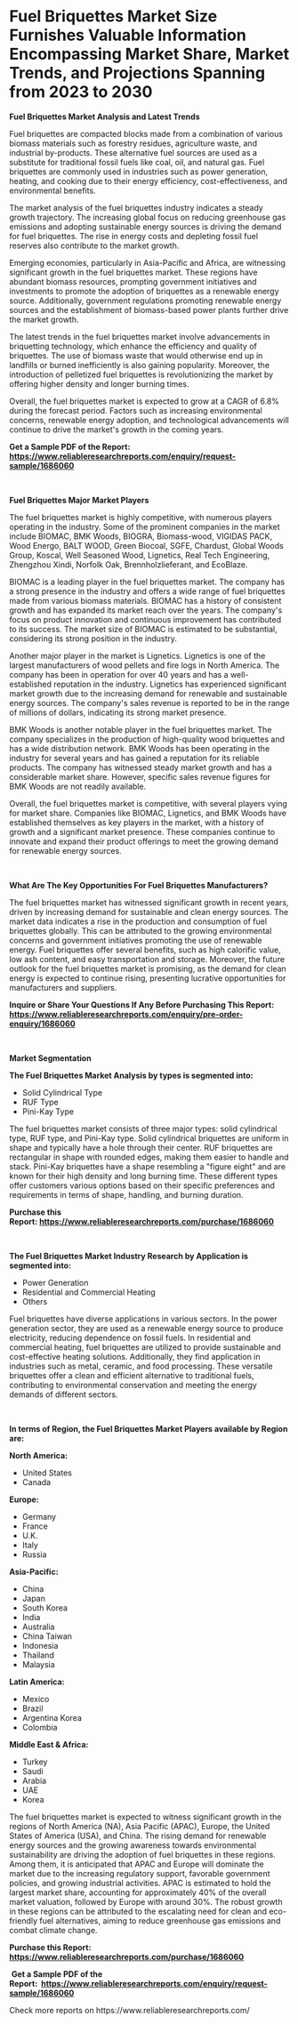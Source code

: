 <p><h1>Fuel Briquettes Market Size Furnishes Valuable Information Encompassing Market Share, Market Trends, and Projections Spanning from 2023 to 2030</h1></p><p><strong>Fuel Briquettes Market Analysis and Latest Trends</strong></p>
<p><p>Fuel briquettes are compacted blocks made from a combination of various biomass materials such as forestry residues, agriculture waste, and industrial by-products. These alternative fuel sources are used as a substitute for traditional fossil fuels like coal, oil, and natural gas. Fuel briquettes are commonly used in industries such as power generation, heating, and cooking due to their energy efficiency, cost-effectiveness, and environmental benefits.</p><p>The market analysis of the fuel briquettes industry indicates a steady growth trajectory. The increasing global focus on reducing greenhouse gas emissions and adopting sustainable energy sources is driving the demand for fuel briquettes. The rise in energy costs and depleting fossil fuel reserves also contribute to the market growth.</p><p>Emerging economies, particularly in Asia-Pacific and Africa, are witnessing significant growth in the fuel briquettes market. These regions have abundant biomass resources, prompting government initiatives and investments to promote the adoption of briquettes as a renewable energy source. Additionally, government regulations promoting renewable energy sources and the establishment of biomass-based power plants further drive the market growth.</p><p>The latest trends in the fuel briquettes market involve advancements in briquetting technology, which enhance the efficiency and quality of briquettes. The use of biomass waste that would otherwise end up in landfills or burned inefficiently is also gaining popularity. Moreover, the introduction of pelletized fuel briquettes is revolutionizing the market by offering higher density and longer burning times.</p><p>Overall, the fuel briquettes market is expected to grow at a CAGR of 6.8% during the forecast period. Factors such as increasing environmental concerns, renewable energy adoption, and technological advancements will continue to drive the market's growth in the coming years.</p></p>
<p><strong>Get a Sample PDF of the Report:&nbsp; <a href="https://www.reliableresearchreports.com/enquiry/request-sample/1686060">https://www.reliableresearchreports.com/enquiry/request-sample/1686060</a></strong></p>
<p>&nbsp;</p>
<p><strong>Fuel Briquettes Major Market Players</strong></p>
<p><p>The fuel briquettes market is highly competitive, with numerous players operating in the industry. Some of the prominent companies in the market include BIOMAC, BMK Woods, BIOGRA, Biomass-wood, VIGIDAS PACK, Wood Energo, BALT WOOD, Green Biocoal, SGFE, Chardust, Global Woods Group, Koscal, Well Seasoned Wood, Lignetics, Real Tech Engineering, Zhengzhou Xindi, Norfolk Oak, Brennholzlieferant, and EcoBlaze.</p><p>BIOMAC is a leading player in the fuel briquettes market. The company has a strong presence in the industry and offers a wide range of fuel briquettes made from various biomass materials. BIOMAC has a history of consistent growth and has expanded its market reach over the years. The company's focus on product innovation and continuous improvement has contributed to its success. The market size of BIOMAC is estimated to be substantial, considering its strong position in the industry.</p><p>Another major player in the market is Lignetics. Lignetics is one of the largest manufacturers of wood pellets and fire logs in North America. The company has been in operation for over 40 years and has a well-established reputation in the industry. Lignetics has experienced significant market growth due to the increasing demand for renewable and sustainable energy sources. The company's sales revenue is reported to be in the range of millions of dollars, indicating its strong market presence.</p><p>BMK Woods is another notable player in the fuel briquettes market. The company specializes in the production of high-quality wood briquettes and has a wide distribution network. BMK Woods has been operating in the industry for several years and has gained a reputation for its reliable products. The company has witnessed steady market growth and has a considerable market share. However, specific sales revenue figures for BMK Woods are not readily available.</p><p>Overall, the fuel briquettes market is competitive, with several players vying for market share. Companies like BIOMAC, Lignetics, and BMK Woods have established themselves as key players in the market, with a history of growth and a significant market presence. These companies continue to innovate and expand their product offerings to meet the growing demand for renewable energy sources.</p></p>
<p>&nbsp;</p>
<p><strong>What Are The Key Opportunities For Fuel Briquettes Manufacturers?</strong></p>
<p><p>The fuel briquettes market has witnessed significant growth in recent years, driven by increasing demand for sustainable and clean energy sources. The market data indicates a rise in the production and consumption of fuel briquettes globally. This can be attributed to the growing environmental concerns and government initiatives promoting the use of renewable energy. Fuel briquettes offer several benefits, such as high calorific value, low ash content, and easy transportation and storage. Moreover, the future outlook for the fuel briquettes market is promising, as the demand for clean energy is expected to continue rising, presenting lucrative opportunities for manufacturers and suppliers.</p></p>
<p><strong>Inquire or Share Your Questions If Any Before Purchasing This Report: <a href="https://www.reliableresearchreports.com/enquiry/pre-order-enquiry/1686060">https://www.reliableresearchreports.com/enquiry/pre-order-enquiry/1686060</a></strong></p>
<p>&nbsp;</p>
<p><strong>Market Segmentation</strong></p>
<p><strong>The Fuel Briquettes Market Analysis by types is segmented into:</strong></p>
<p><ul><li>Solid Cylindrical Type</li><li>RUF Type</li><li>Pini-Kay Type</li></ul></p>
<p><p>The fuel briquettes market consists of three major types: solid cylindrical type, RUF type, and Pini-Kay type. Solid cylindrical briquettes are uniform in shape and typically have a hole through their center. RUF briquettes are rectangular in shape with rounded edges, making them easier to handle and stack. Pini-Kay briquettes have a shape resembling a "figure eight" and are known for their high density and long burning time. These different types offer customers various options based on their specific preferences and requirements in terms of shape, handling, and burning duration.</p></p>
<p><strong>Purchase this Report:&nbsp;<a href="https://www.reliableresearchreports.com/purchase/1686060">https://www.reliableresearchreports.com/purchase/1686060</a></strong></p>
<p>&nbsp;</p>
<p><strong>The Fuel Briquettes Market Industry Research by Application is segmented into:</strong></p>
<p><ul><li>Power Generation</li><li>Residential and Commercial Heating</li><li>Others</li></ul></p>
<p><p>Fuel briquettes have diverse applications in various sectors. In the power generation sector, they are used as a renewable energy source to produce electricity, reducing dependence on fossil fuels. In residential and commercial heating, fuel briquettes are utilized to provide sustainable and cost-effective heating solutions. Additionally, they find application in industries such as metal, ceramic, and food processing. These versatile briquettes offer a clean and efficient alternative to traditional fuels, contributing to environmental conservation and meeting the energy demands of different sectors.</p></p>
<p>&nbsp;</p>
<p><strong>In terms of Region, the Fuel Briquettes Market Players available by Region are:</strong></p>
<p>
    <p> <strong> North America: </strong>
        <ul>
            <li>United States</li>
            <li>Canada</li>
        </ul>
        </p> 
    <p> <strong> Europe: </strong>
        <ul>
            <li>Germany</li>
            <li>France</li>
            <li>U.K.</li>
            <li>Italy</li>
            <li>Russia</li>
        </ul>
        </p> 
    <p> <strong> Asia-Pacific: </strong>
        <ul>
            <li>China</li>
            <li>Japan</li>
            <li>South Korea</li>
            <li>India</li>
            <li>Australia</li>
            <li>China Taiwan</li>
            <li>Indonesia</li>
            <li>Thailand</li>
            <li>Malaysia</li>
        </ul>
        </p> 
    <p> <strong> Latin America: </strong>
        <ul>
            <li>Mexico</li>
            <li>Brazil</li>
            <li>Argentina Korea</li>
            <li>Colombia</li>
        </ul>
        </p> 
    <p> <strong> Middle East & Africa: </strong>
        <ul>
            <li>Turkey</li>
            <li>Saudi</li>
            <li>Arabia</li>
            <li>UAE</li>
            <li>Korea</li>
        </ul>
    </p>
    </p>
<p><p>The fuel briquettes market is expected to witness significant growth in the regions of North America (NA), Asia Pacific (APAC), Europe, the United States of America (USA), and China. The rising demand for renewable energy sources and the growing awareness towards environmental sustainability are driving the adoption of fuel briquettes in these regions. Among them, it is anticipated that APAC and Europe will dominate the market due to the increasing regulatory support, favorable government policies, and growing industrial activities. APAC is estimated to hold the largest market share, accounting for approximately 40% of the overall market valuation, followed by Europe with around 30%. The robust growth in these regions can be attributed to the escalating need for clean and eco-friendly fuel alternatives, aiming to reduce greenhouse gas emissions and combat climate change.</p></p>
<p><strong>Purchase this Report: <a href="https://www.reliableresearchreports.com/purchase/1686060">https://www.reliableresearchreports.com/purchase/1686060</a></strong></p>
<p>&nbsp;<strong>Get a Sample PDF of the Report:&nbsp;&nbsp;<a href="https://www.reliableresearchreports.com/enquiry/request-sample/1686060">https://www.reliableresearchreports.com/enquiry/request-sample/1686060</a></strong></p>
<p><strong></strong></p>
<p>Check more reports on https://www.reliableresearchreports.com/</p>